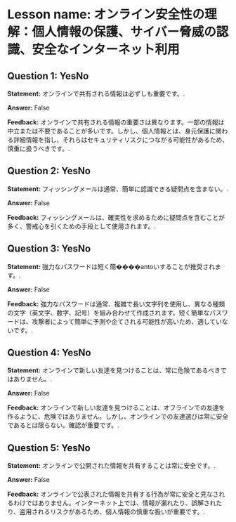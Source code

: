 # Lesson name: オンライン安全性の理解：個人情報の保護、サイバー脅威の認識、安全なインターネット利用

## Question 1: YesNo

**Statement:** オンラインで共有される情報は必ずしも重要です。.

**Answer:** False

**Feedback:**
オンラインで共有される情報の重要さは異なります。一部の情報は中立または不要であることが多いです。しかし、個人情報とは、身元保護に関わる詳細情報を指し、それらはセキュリティリスクにつながる可能性があるため、慎重に扱うべきです。.


## Question 2: YesNo

**Statement:** フィッシングメールは通常、簡単に認識できる疑問点を含まない。.

**Answer:** False

**Feedback:**
フィッシングメールは、確実性を求めるために疑問点を含むことが多く、警戒心を引くための手段として使用されます。.


## Question 3: YesNo

**Statement:** 強力なパスワードは短く簡����antoいすることが推奨されます。.

**Answer:** False

**Feedback:**
強力なパスワードは通常、複雑で長い文字列を使用し、異なる種類の文字（英文字、数字、記号）を組み合わせて作成されます。短く簡単なパスワードは、攻撃者によって簡単に予測や企てされる可能性が高いため、適していないです。.


## Question 4: YesNo

**Statement:** オンラインで新しい友達を見つけることは、常に危険であるべきではありません。.

**Answer:** False

**Feedback:**
オンラインで新しい友達を見つけることは、オフラインでの友達を作るように、危険ではありません。しかし、オンラインでの友達選びは常に安全であるとは限らない。確認が重要です。.


## Question 5: YesNo

**Statement:** オンラインで公開された情報を共有することは常に安全です。.

**Answer:** False

**Feedback:**
オンラインで公表された情報を共有する行為が常に安全と見なされるわけではありません。インターネット上では、情報が漏れたり、誤解されたり、盗用されるリスクがあるため、個人情報の慎重な扱いが重要です。.

